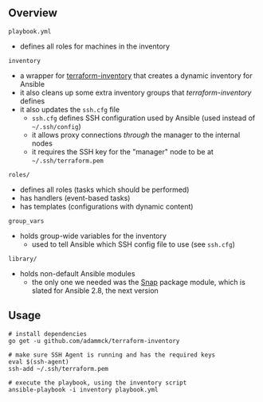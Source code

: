 ## Overview

`playbook.yml`
- defines all roles for machines in the inventory

`inventory`
- a wrapper for [terraform-inventory](https://github.com/adammck/terraform-inventory) that creates a dynamic inventory for Ansible
- it also cleans up some extra inventory groups that _terraform-inventory_ defines
- it also updates the `ssh.cfg` file
	- `ssh.cfg` defines SSH configuration used by Ansible (used instead of `~/.ssh/config`)
	- it allows proxy connections _through_ the manager to the internal nodes
	- it requires the SSH key for the "manager" node to be at `~/.ssh/terraform.pem`

`roles/`
- defines all roles (tasks which should be performed)
- has handlers (event-based tasks)
- has templates (configurations with dynamic content)

`group_vars`
- holds group-wide variables for the inventory
	- used to tell Ansible which SSH config file to use (see `ssh.cfg`)

`library/`
- holds non-default Ansible modules
	- the only one we needed was the [Snap](https://snapcraft.io/) package module, which is slated for Ansible 2.8, the next version

## Usage

```
# install dependencies
go get -u github.com/adammck/terraform-inventory

# make sure SSH Agent is running and has the required keys
eval $(ssh-agent)
ssh-add ~/.ssh/terraform.pem

# execute the playbook, using the inventory script
ansible-playbook -i inventory playbook.yml
```
